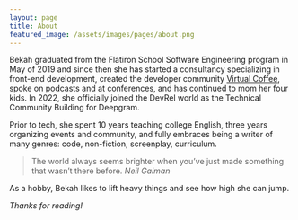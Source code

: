 ```yaml
---
layout: page
title: About
featured_image: /assets/images/pages/about.png
---
```


Bekah graduated from the Flatiron School Software Engineering program in May of 2019 and since then she has started a consultancy specializing in front-end development, created the developer community <a href="https://virtualcoffee.io/">Virtual Coffee</a>, spoke on podcasts and at conferences, and has continued to mom her four kids. In 2022, she officially joined the DevRel world as the Technical Community Building for Deepgram.

Prior to tech, she spent 10 years teaching college English, three years organizing events and community, and fully embraces being a writer of many genres: code, non-fiction, screenplay, curriculum.

> The world always seems brighter when you’ve just made something that wasn’t there before. <cite>Neil Gaiman</cite>

As a hobby, Bekah likes to lift heavy things and see how high she can jump.

_Thanks for reading!_

